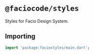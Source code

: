 # `@faciocode/styles`

Styles for Facio Design System.

## Importing

```dart
import 'package:faciostyles/main.dart';
```
